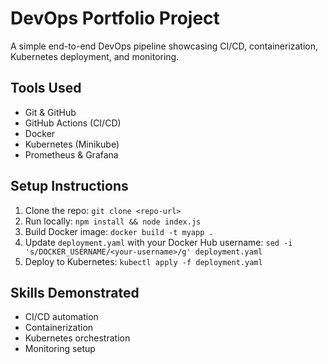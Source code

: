 # DevOps Portfolio Project
A simple end-to-end DevOps pipeline showcasing CI/CD, containerization, Kubernetes deployment, and monitoring.

## Tools Used
- Git & GitHub
- GitHub Actions (CI/CD)
- Docker
- Kubernetes (Minikube)
- Prometheus & Grafana

## Setup Instructions
1. Clone the repo: `git clone <repo-url>`
2. Run locally: `npm install && node index.js`
3. Build Docker image: `docker build -t myapp .`
4. Update `deployment.yaml` with your Docker Hub username: `sed -i 's/DOCKER_USERNAME/<your-username>/g' deployment.yaml`
5. Deploy to Kubernetes: `kubectl apply -f deployment.yaml`

## Skills Demonstrated
- CI/CD automation
- Containerization
- Kubernetes orchestration
- Monitoring setup
